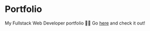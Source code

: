 # Portfolio
My Fullstack Web Developer portfolio 🐱‍💻 
Go [here](https://edu0ff.dev) and check it out!
